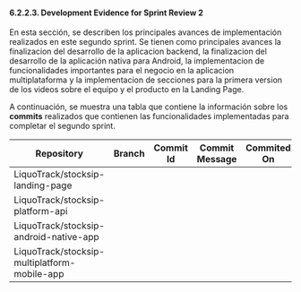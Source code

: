 #### 6.2.2.3. Development Evidence for Sprint Review 2 ####

En esta sección, se describen los principales avances de implementación realizados en este segundo sprint. Se tienen como principales avances la finalizacion del desarrollo de la aplicacion backend, la finalizacion del desarrollo de la aplicación nativa para Android, la implementacion de funcionalidades importantes para el negocio en la aplicacion multiplataforma y la implementacion de secciones para la primera version de los videos sobre el equipo y el producto en la Landing Page.

A continuación, se muestra una tabla que contiene la información sobre los **commits** realizados que contienen las funcionalidades implementadas para completar el segundo sprint.

| Repository                                   | Branch | Commit Id | Commit Message | Commited On |
|----------------------------------------------|--------|-----------|----------------|-------------|
| LiquoTrack/stocksip-landing-page             |        |           |                |             |
| LiquoTrack/stocksip-platform-api             |        |           |                |             |
| LiquoTrack/stocksip-android-native-app       |        |           |                |             |
| LiquoTrack/stocksip-multiplatform-mobile-app |        |           |                |             |